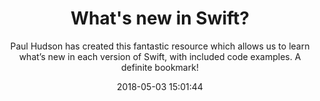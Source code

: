 ---
title: "What's new in Swift?"
subtitle: "Paul Hudson has created this fantastic resource which allows us to learn what’s new in each version of Swift, with included code examples. A definite bookmark!"
tags: ["evolution"]
link: "https://www.whatsnewinswift.com"
date: "2018-05-03 15:01:44"
---